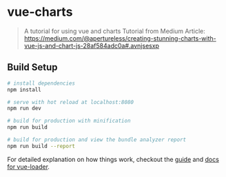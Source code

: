 # vue-charts

> A tutorial for using vue and charts
> Tutorial from Medium Article: https://medium.com/@apertureless/creating-stunning-charts-with-vue-js-and-chart-js-28af584adc0a#.avnjsesxp

## Build Setup

``` bash
# install dependencies
npm install

# serve with hot reload at localhost:8080
npm run dev

# build for production with minification
npm run build

# build for production and view the bundle analyzer report
npm run build --report
```

For detailed explanation on how things work, checkout the [guide](http://vuejs-templates.github.io/webpack/) and [docs for vue-loader](http://vuejs.github.io/vue-loader).
